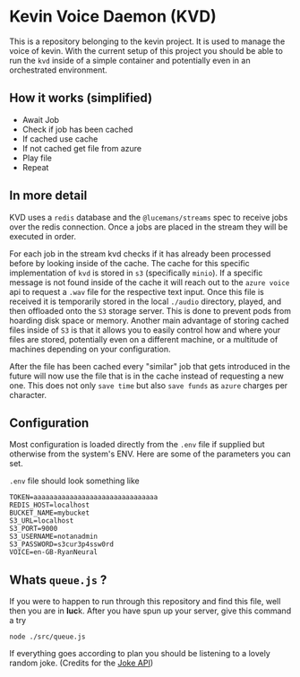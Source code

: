 # Kevin Voice Daemon (KVD)

This is a repository belonging to the kevin project. It is used to manage the voice of kevin. With the current setup of this project you should be able to run the `kvd` inside of a simple container and potentially even in an orchestrated environment.

## How it works (simplified)

- Await Job
- Check if job has been cached
- If cached use cache
- If not cached get file from azure
- Play file
- Repeat

## In more detail

KVD uses a `redis` database and the `@lucemans/streams` spec to receive jobs over the redis connection.
Once a jobs are placed in the stream they will be executed in order.

For each job in the stream kvd checks if it has already been processed before by looking inside of the cache.
The cache for this specific implementation of `kvd` is stored in `s3` (specifically `minio`). If a specific message is not found inside of the cache it will reach out to the `azure voice` api to request a `.wav` file for the respective text input.
Once this file is received it is temporarily stored in the local `./audio` directory, played, and then offloaded onto the `S3` storage server. This is done to prevent pods from hoarding disk space or memory.
Another main advantage of storing cached files inside of `S3` is that it allows you to easily control how and where your files are stored, potentially even on a different machine, or a multitude of machines depending on your configuration.

After the file has been cached every "similar" job that gets introduced in the future will now use the file that is in the cache instead of requesting a new one. This does not only `save time` but also `save funds` as `azure` charges per character.

## Configuration

Most configuration is loaded directly from the `.env` file if supplied but otherwise from the system's ENV. Here are some of the parameters you can set.

`.env` file should look something like

```env
TOKEN=aaaaaaaaaaaaaaaaaaaaaaaaaaaaaaa
REDIS_HOST=localhost
BUCKET_NAME=mybucket
S3_URL=localhost
S3_PORT=9000
S3_USERNAME=notanadmin
S3_PASSWORD=s3cur3p4ssw0rd
VOICE=en-GB-RyanNeural
```

## Whats `queue.js` ?

If you were to happen to run through this repository and find this file, well then you are in **luc**k. After you have spun up your server, give this command a try

```
node ./src/queue.js
```

If everything goes according to plan you should be listening to a lovely random joke. (Credits for the [Joke API](https://github.com/15Dkatz/official_joke_api))